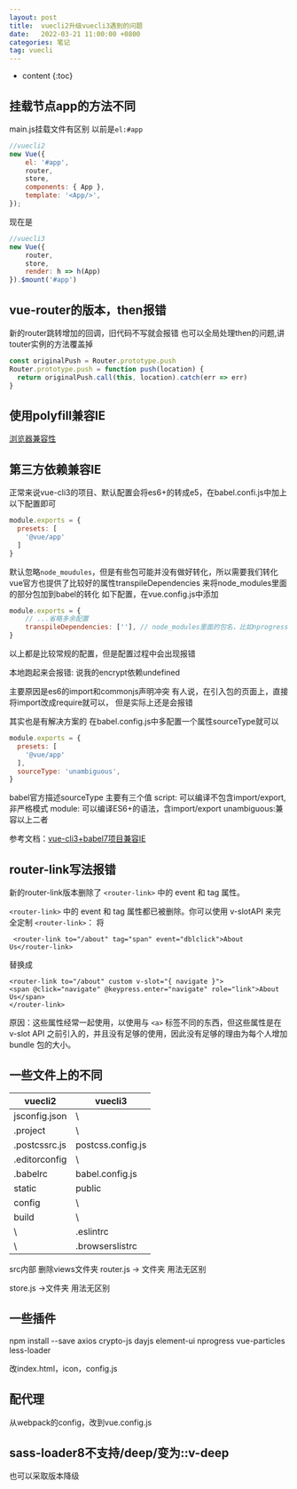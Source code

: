 ```yaml
---
layout: post
title:  vuecli2升级vuecli3遇到的问题
date:   2022-03-21 11:00:00 +0800
categories: 笔记
tag: vuecli
---
```

* content
{:toc}

## 挂载节点app的方法不同

main.js挂载文件有区别
    以前是`el:#app`

```js
//vuecli2
new Vue({
    el: '#app',
    router,
    store,
    components: { App },
    template: '<App/>',
});
```

现在是

```js
//vuecli3
new Vue({
    router,
    store,
    render: h => h(App)
}).$mount('#app')

```

## vue-router的版本，then报错

新的router跳转增加的回调，旧代码不写就会报错
也可以全局处理then的问题,讲touter实例的方法覆盖掉

```js
const originalPush = Router.prototype.push
Router.prototype.push = function push(location) {
  return originalPush.call(this, location).catch(err => err)
}
```

## 使用polyfill兼容IE

[浏览器兼容性](https://cli.vuejs.org/zh/guide/browser-compatibility.html#构建库或是-web-component-时的-polyfills)

## 第三方依赖兼容IE

正常来说vue-cli3的项目、默认配置会将es6+的转成e5，在babel.confi.js中加上以下配置即可

```js
module.exports = {
  presets: [
    '@vue/app'
  ]
}
```

默认忽略`node_moudules`，但是有些包可能并没有做好转化，所以需要我们转化
vue官方也提供了比较好的属性transpileDependencies
来将node_modules里面的部分包加到babel的转化
如下配置，在vue.config.js中添加

```js
module.exports = {
    // ...省略多余配置
    transpileDependencies: [''], // node_modules里面的包名，比如nprogress,encrypt
}
```

以上都是比较常规的配置，但是配置过程中会出现报错

本地跑起来会报错:
说我的encrypt依赖undefined

主要原因是es6的import和commonjs声明冲突
有人说，在引入包的页面上，直接将import改成require就可以，
但是实际上还是会报错

其实也是有解决方案的
在babel.config.js中多配置一个属性sourceType就可以

```js
module.exports = {
  presets: [
    '@vue/app'
  ],
  sourceType: 'unambiguous',
}
```

babel官方描述sourceType
主要有三个值
script: 可以编译不包含import/export,非严格模式
module: 可以编译ES6+的语法，含import/export
unambiguous:兼容以上二者

参考文档：[vue-cli3+babel7项目兼容IE](https://segmentfault.com/a/1190000038995154)

## router-link写法报错

新的router-link版本删除了 `<router-link>` 中的 event 和 tag 属性。

`<router-link>` 中的 event 和 tag 属性都已被删除。你可以使用 v-slotAPI 来完全定制 `<router-link>`：
将

```vue
 <router-link to="/about" tag="span" event="dblclick">About Us</router-link>
```

 替换成

```vue
<router-link to="/about" custom v-slot="{ navigate }">   
<span @click="navigate" @keypress.enter="navigate" role="link">About Us</span> 
</router-link> 
```

原因：这些属性经常一起使用，以使用与 `<a>` 标签不同的东西，但这些属性是在 v-slot API 之前引入的，并且没有足够的使用，因此没有足够的理由为每个人增加 bundle 包的大小。

## 一些文件上的不同

vuecli2 | vuecli3
--|--
jsconfig.json | \
.project | \
.postcssrc.js | postcss.config.js
.editorconfig | \
.babelrc | babel.config.js
static | public
config | \
build | \
\ | .eslintrc
\ | .browserslistrc

src内部
删除views文件夹
router.js -> 文件夹 用法无区别

store.js ->文件夹 用法无区别

## 一些插件

npm install --save axios crypto-js dayjs element-ui nprogress vue-particles less-loader

改index.html，icon，config.js

## 配代理

从webpack的config，改到vue.config.js

## sass-loader8不支持/deep/变为::v-deep

也可以采取版本降级
